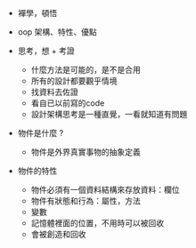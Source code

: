 
- 襌學，頓悟

- oop 架構、特性、優點

- 思考，想 + 考證
  - 什麼方法是可能的，是不是合用
  - 所有的設計都要觀乎情境
  - 找資料去佐證
  - 看自已以前寫的code
  - 設計架構思考是一種直覺，一看就知道有問題
  
- 物件是什麼 ? 
  - 物件是外界真實事物的抽象定義

- 物件的特性
  - 物件必須有一個資料結構來存放資料：欄位
  - 物件有狀態和行為：屬性，方法
  - 變數
  - 記憶體裡面的位置，不用時可以被回收
  - 會被創造和回收
  
